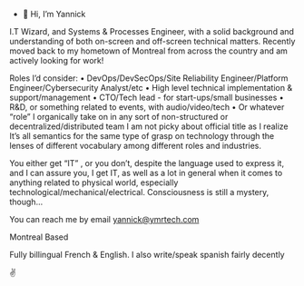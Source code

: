 - 👋 Hi, I’m Yannick

I.T Wizard, and Systems & Processes Engineer, with a solid background and understanding of both on-screen and off-screen technical matters. Recently moved back to my hometown of Montreal from across the country and am actively looking for work!

Roles I’d consider:
    • DevOps/DevSecOps/Site Reliability Engineer/Platform Engineer/Cybersecurity Analyst/etc
    • High level technical implementation & support/management
    • CTO/Tech lead  - for start-ups/small businesses
    • R&D, or something related to events, with audio/video/tech
    • Or whatever “role” I organically take on in any sort of non-structured or decentralized/distributed team
I am not picky about official title as I realize It’s all semantics for the same type of grasp on technology through the lenses of different vocabulary among different roles and industries.

You either get “IT” , or you don’t, despite the language used to express it, and I can assure you, I get IT, as well as a lot in general when it comes to anything related to physical world, especially technological/mechanical/electrical. Consciousness is still a mystery, though...

You can reach me by email yannick@ymrtech.com

Montreal Based

Fully billingual French & English. I also write/speak spanish fairly decently

✌️

